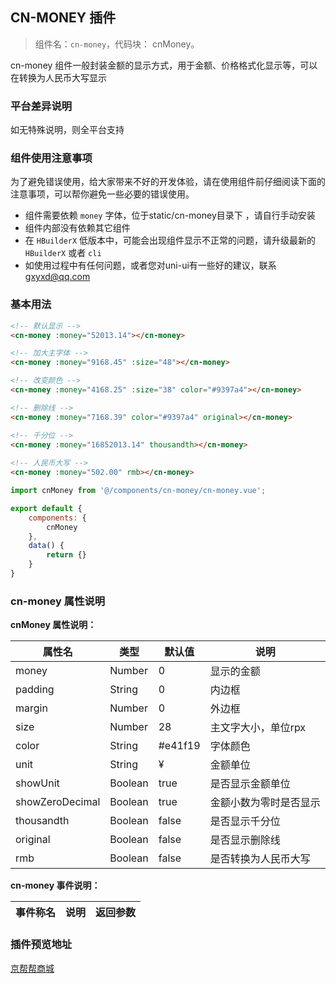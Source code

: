 
## CN-MONEY 插件
> 组件名：``cn-money``，代码块： cnMoney。

cn-money 组件一般封装金额的显示方式，用于金额、价格格式化显示等，可以在转换为人民币大写显示

### 平台差异说明

如无特殊说明，则全平台支持

### 组件使用注意事项

为了避免错误使用，给大家带来不好的开发体验，请在使用组件前仔细阅读下面的注意事项，可以帮你避免一些必要的错误使用。

- 组件需要依赖 `money` 字体，位于static/cn-money目录下 ，请自行手动安装
- 组件内部没有依赖其它组件
- 在 `HBuilderX` 低版本中，可能会出现组件显示不正常的问题，请升级最新的 `HBuilderX` 或者 `cli`
- 如使用过程中有任何问题，或者您对uni-ui有一些好的建议，联系 gxyxd@qq.com

### 基本用法 

```html
<!-- 默认显示 -->
<cn-money :money="52013.14"></cn-money>

<!-- 加大主字体 -->
<cn-money :money="9168.45" :size="48"></cn-money>

<!-- 改变颜色 -->
<cn-money :money="4168.25" :size="38" color="#9397a4"></cn-money>

<!-- 删除线 -->
<cn-money :money="7168.39" color="#9397a4" original></cn-money>

<!-- 千分位 -->
<cn-money :money="16852013.14" thousandth></cn-money>
			 
<!-- 人民币大写 -->
<cn-money :money="502.00" rmb></cn-money>

```

```javascript
import cnMoney from '@/components/cn-money/cn-money.vue';

export default {
	components: {
		cnMoney
	},
	data() {
		return {}
	}
}

```

### cn-money 属性说明

**cnMoney 属性说明：**

属性名			|类型		|默认值		|	说明																					
---				|----		|---		|	---	
money			|Number		|0			|	显示的金额
padding			|String		|0			|	内边框
margin  		|Number		|0			|	外边框
size			|Number		|28			|	主文字大小，单位rpx
color  			|String 	|#e41f19 	|	字体颜色
unit			|String		|¥			|	金额单位	
showUnit		|Boolean	|true		|	是否显示金额单位
showZeroDecimal	|Boolean	|true		|	金额小数为零时是否显示
thousandth		|Boolean	|false		|	是否显示千分位
original		|Boolean	|false		|	是否显示删除线	
rmb	 			|Boolean	|false		|	是否转换为人民币大写

**cn-money 事件说明：**

事件称名			|	说明						|	返回参数			
---				|	---						|	---	


### 插件预览地址

[京帮帮商城](https://fyb.cdwzit.com/jd/index.html)